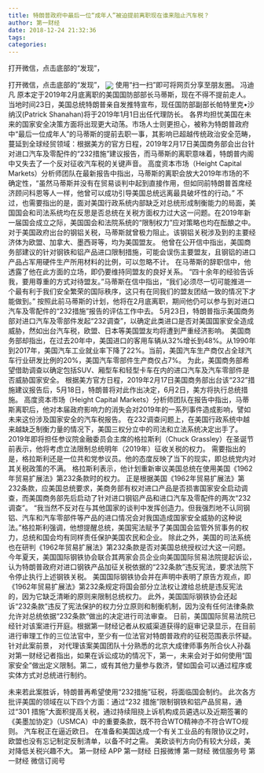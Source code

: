 ```yaml
---
title: 特朗普政府中最后一位“成年人”被迫提前离职现在谁来阻止汽车税？
author: 第一财经
date: 2018-12-24 21:32:36
tags: 
categories: 
---
```

打开微信，点击底部的“发现”，
<!-- more -->
打开微信，点击底部的“发现”，
<img align="center" border="0" src="https://imgcdn.yicai.com/uppics/images/2018/12/f7a11a1568c0a088983066d90b74cf18.jpg" />
使用“扫一扫”即可将网页分享至朋友圈。
冯迪凡
原本定于2019年2月底离职的美国国防部部长马蒂斯，现在不得不提前走人。
当地时间23日，美国总统特朗普亲自发推特宣布，现任国防部副部长帕特里克•沙纳汉(Patrick Shanahan)将于2019年1月1日出任代理防长。
各界均担忧美国在未来的国家安全决策方面将出现更大动荡。市场人士则更担心，被称为特朗普政府中“最后一位成年人”的马蒂斯的提前去职一事，其影响已超越传统政治安全范畴，蔓延到全球经贸领域：根据美方的官方日程，2019年2月17日美国商务部会出台针对进口汽车及零配件的“232措施”建议报告，而马蒂斯的离职意味着，特朗普内阁中又失去了一个反对征收汽车税的关键声音。
高度资本市场（Height Capital Markets）分析师团队在最新报告中指出，马蒂斯的离职会放大2019年市场的不确定性，“虽然马蒂斯并没有在贸易谈判中起到直接作用，但如同前特朗普首席经济顾问科恩等人一样，他曾可以成功引导美国总统远离最具破坏性的行动。”
不过，也需要指出的是，面对美国行政系统内部缺乏对总统形成制衡能力的局面，美国国会和司法系统均在反思是否总统在关税方面权力过大这一问题。在2019年新一届国会成立之际，美国国会和法院系统的“限制权力”应对策略也均在酝酿之中。
对于美国政府出台的钢铝关税，马蒂斯就曾极力阻止。该钢铝关税涉及到的主要经济体为欧盟、加拿大、墨西哥等，均为美国盟友。
他曾在公开信中指出，美国商务部建议的针对钢铁和铝产品进口限制措施，可能会误伤主要盟友，且钢铝的进口产品占军用硬件生产所用材料的比例，可以忽略不计。
在马蒂斯的辞职信中，他透露了他在此方面的立场，即仍要维持同盟友的良好关系。
“四十余年的经验告诉我，要用尊重的方式对待盟友。”马蒂斯在信中指出，“我们必须尽一切可能推进一个最有利于我们安全繁荣的国际秩序，这只有在同我们的盟友团结一致的情况下才能做到。”
按照此前马蒂斯的计划，他将在2月底离职，期间他仍可以参与到对进口汽车及零配件的“232措施”报告的评估工作中去。
5月23日，特朗普指示美国商务部对进口汽车及零部件发起“232调查”，以确定此类进口是否对美国国家安全造成威胁，然如出台汽车税，欧盟、日本等美国盟友均将遭到严重经济影响。
美国商务部却指出，在过去20年中，美国进口的客用车辆从32%增长到48%。从1990年到2017年，美国汽车工业就业率下降了22%。当前，美国汽车生产商仅占全球汽车行业研发比例的20%，美国汽车零部件生产商仅占7%。
为此，美国商务部希望借助调查以确定包括SUV、厢型车和轻型卡车在内的进口汽车及汽车零部件是否威胁国家安全。
根据美方官方日程，2019年2月17日美国商务部出台该“232”措施建议报告后，5月18日，特朗普将对此作出决定，6月2日，美方将执行总统措施。
高度资本市场（Height Capital Markets）分析师团队在报告中指出，马蒂斯离职后，他对本届政府影响力的消失会对2019年的一系列事件造成影响，譬如未来这份涉及国家安全的汽车税报告。
在232调查问题上，在美国行政系统中越来越缺乏制衡力量的情况下，美国三权分立中的司法和立法系统决定出手了。
2019年即将担任参议院金融委员会主席的格拉斯利（Chuck Grassley）在圣诞节前表示，他将考虑立法限制总统明年（2019年）征收关税的权力。
需要指出的是，格拉斯利还是一位共和党参议员。他的态度反映了当下的现实，即总统党内对其关税政策的不满。
格拉斯利表示，他计划重新审议美国总统在使用美国《1962年贸易扩展法》第232条款时的权力。
正是根据美国《1962年贸易扩展法》第232条款，应美国总统要求，美商务部有权对进口产品是否损害国家安全启动调查，而美国商务部先后启动了针对进口钢铝产品和进口汽车及零配件的两次“232调查”。
“我当然不反对在与其他国家的谈判中发挥创造力。但我强烈地不认同钢铝、汽车和汽车零部件等产品的进口情况会对我国造成国家安全威胁的这种说法。”格拉斯利强调，他想提醒总统，美国宪法赋予了美国国会监管外贸事务的权力，总统和国会均有同样责任保护美国农民和企业。
除此之外，美国的司法系统也在研判《1962年贸易扩展法》第232条款是否对美国总统授权过大这一问题。
今年夏天，美国国际钢铁协会联合其两家会员企业向美国国际贸易法院提起诉讼，认为特朗普政府对进口钢铁产品加征关税依据的“232条款”违反宪法，要求法院下令停止执行上述钢铁关税。
美国国际钢铁协会并在声明中表明了原告方观点，即《1962年贸易扩展法》第232条规定将国会部分立法权让渡给总统是违反宪法的，因为它缺乏清晰的原则来限制总统权力。
此外，美国国际钢铁协会还起诉“232条款”违反了宪法保护的权力分立原则和制衡机制，因为没有任何法律条款允许对总统依据“232条款”做出的决定进行司法审查。
日前，美国国际贸易法院已经针对该案进行开庭。根据第一财经记者从权威渠道获得的庭审记录显示，在目前进行审理工作的三位法官中，至少有一位法官对特朗普政府的征税范围表示怀疑。
针对此案前景， 对代理该案美国团队十分熟悉的北京大成律师事务所合伙人孙磊对第一财经记者指出，如果在诉讼成功的情况下，第一，未来会对于如何使用“国家安全”做出定义限制。第二，或有其他力量参与救济，譬如国会可以通过程序或实体方式对总统进行制约。
 
 
未来若此案胜诉，特朗普再希望使用“232措施”征税，将面临国会制约。
此次各方批评美国的领域在以下四个方面：通过“232 措施”限制钢铁和铝产品贸易，通过“301 措施”大面积提高关税，通过持续阻挠上诉机构成员遴选以及近期签署的《美墨加协定》（USMCA）中的重要条款，既不符合WTO精神亦不符合WTO规则。
汽车税正在逼近欧日。
在准备和美国达成一个有关工业品的有限协议之时，欧盟也没有忘记制定反制清单，以备不时之需。
美欧谈判方向仍有较大分歧，美对降低关税兴趣不大。
第一财经
APP
第一财经
日报微博
第一财经
微信服务号
第一财经
微信订阅号
